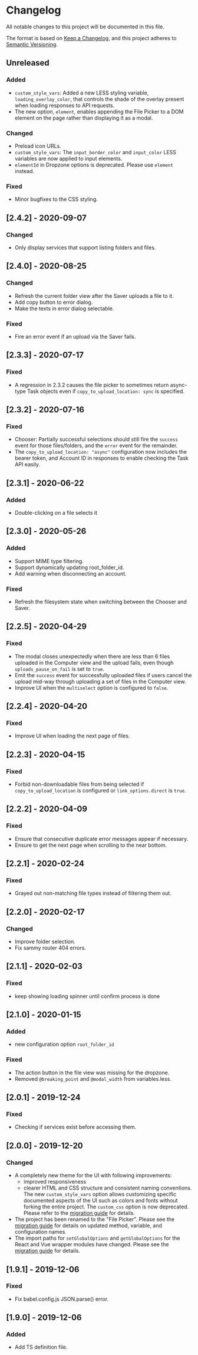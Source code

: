 # Changelog

All notable changes to this project will be documented in this file.

The format is based on [Keep a Changelog](https://keepachangelog.com/en/1.0.0/),
and this project adheres to [Semantic Versioning](https://semver.org/spec/v2.0.0.html).

## Unreleased

### Added

- `custom_style_vars`: Added a new LESS styling variable,
  `loading_overlay_color`, that controls the shade of the overlay present when
  loading responses to API requests.
- The new option, `element`, enables appending the File Picker to a DOM element
  on the page rather than displaying it as a modal.

### Changed

- Preload icon URLs.
- `custom_style_vars`: The `input_border_color` and `input_color` LESS
  variables are now applied to input elements.
- `elementId` in Dropzone options is deprecated. Please use `element` instead.

### Fixed

- Minor bugfixes to the CSS styling.

## [2.4.2] - 2020-09-07

### Changed

- Only display services that support listing folders and files.

## [2.4.0] - 2020-08-25

### Changed

- Refresh the current folder view after the Saver uploads a file to it.
- Add copy button to error dialog.
- Make the texts in error dialog selectable.

### Fixed

- Fire an error event if an upload via the Saver fails.

## [2.3.3] - 2020-07-17

### Fixed

- A regression in 2.3.2 causes the file picker to sometimes return async-type
  Task objects even if `copy_to_upload_location: sync` is specified.

## [2.3.2] - 2020-07-16

### Fixed

- Chooser: Partially successful selections should still fire the `success` event
  for those files/folders, and the `error` event for the remainder.
- The `copy_to_upload_location: "async"` configuration now includes the bearer
  token, and Account ID in responses to enable checking the Task API easily.

## [2.3.1] - 2020-06-22

### Added
- Double-clicking on a file selects it

## [2.3.0] - 2020-05-26

### Added

- Support MIME type filtering.
- Support dynamically updating root_folder_id.
- Add warning when disconnecting an account.

### Fixed

- Refresh the filesystem state when switching between the Chooser and Saver.

## [2.2.5] - 2020-04-29

### Fixed

- The modal closes unexpectedly when there are less than 6 files uploaded in the
  Computer view and the upload fails, even though `uploads_pause_on_fail` is set
  to `true`.
- Emit the `success` event for successfully uploaded files if users cancel the
  upload mid-way through uploading a set of files in the Computer view.
- Improve UI when the `multiselect` option is configured to `false`.

## [2.2.4] - 2020-04-20

### Fixed

- Improve UI when loading the next page of files.

## [2.2.3] - 2020-04-15

### Fixed

- Forbid non-downloadable files from being selected if `copy_to_upload_location`
  is configured or `link_options.direct` is `true`.

## [2.2.2] - 2020-04-09

### Fixed

- Ensure that consecutive duplicate error messages appear if necessary.
- Ensure to get the next page when scrolling to the near bottom.

## [2.2.1] - 2020-02-24

### Fixed

- Grayed out non-matching file types instead of filtering them out.

## [2.2.0] - 2020-02-17

### Changed

- Improve folder selection.
- Fix sammy router 404 errors.

## [2.1.1] - 2020-02-03

### Fixed

- keep showing loading spinner until confirm process is done

## [2.1.0] - 2020-01-15

### Added

- new configuration option `root_folder_id`

### Fixed

- The action button in the file view was missing for the dropzone.
- Removed `@breaking_point` and `@modal_width` from variables.less.

## [2.0.1] - 2019-12-24

### Fixed

- Checking if services exist before accessing them.

## [2.0.0] - 2019-12-20

### Changed

- A completely new theme for the UI with following improvements:
  - improved responsiveness
  - clearer HTML and CSS structure and consistent naming conventions.
  The new `custom_style_vars` option allows customizing specific documented
  aspects of the UI such as colors and fonts without forking the entire project.
  The `custom_css` option is now deprecated. Please refer to the
  [migration guide](README.md#incompatible-configuration-options) for details.
- The project has been renamed to the "File Picker". Please see the
  [migration guide](README.md#file-explorer-renamed-to-file-picker) for details
  on updated method, variable, and configuration names.
- The import paths for `setGlobalOptions` and `getGlobalOptions` for the React
  and Vue wrapper modules have changed. Please see the
  [migration guide](README.md#react-and-vue-wrapper-options-configuration)
  for details.

## [1.9.1] - 2019-12-06

### Fixed

- Fix babel.config.js JSON.parse() error.

## [1.9.0] - 2019-12-06

### Added

- Add TS definition file.
